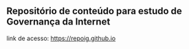 ## Repositório de conteúdo para estudo de Governança da Internet
link de acesso: https://repoig.github.io
